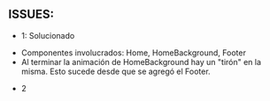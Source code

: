 ## ISSUES:
- 1: Solucionado
* Componentes involucrados: Home, HomeBackground, Footer
* Al terminar la animación de HomeBackground hay un "tirón" en la misma. Esto sucede desde que se agregó el Footer.

- 2 